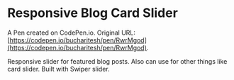 # Responsive Blog Card Slider 

A Pen created on CodePen.io. Original URL: [https://codepen.io/bucharitesh/pen/RwrMgod](https://codepen.io/bucharitesh/pen/RwrMgod).

Responsive slider for featured blog posts. Also can use for other things like card slider. Built with Swiper slider. 
